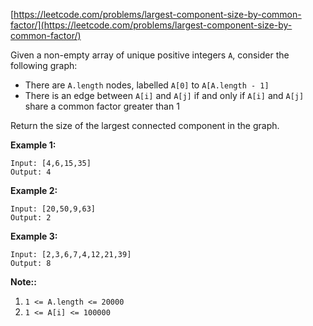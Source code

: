 [https://leetcode.com/problems/largest-component-size-by-common-factor/](https://leetcode.com/problems/largest-component-size-by-common-factor/)

Given a non-empty array of unique positive integers `A`, consider the following graph:

- There are `A.length` nodes, labelled `A[0]` to `A[A.length - 1]`
- There is an edge between `A[i]` and `A[j]` if and only if `A[i]` and `A[j]` share a common factor greater than 1

Return the size of the largest connected component in the graph.

**Example 1:**
```
Input: [4,6,15,35]
Output: 4
```

**Example 2:**
```
Input: [20,50,9,63]
Output: 2
```

**Example 3:**
```
Input: [2,3,6,7,4,12,21,39]
Output: 8
```

**Note::**

1. `1 <= A.length <= 20000`
2. `1 <= A[i] <= 100000`

